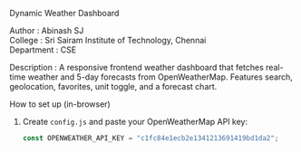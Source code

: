  Dynamic Weather Dashboard

Author     : Abinash SJ  
College    : Sri Sairam Institute of Technology, Chennai  
Department : CSE

Description : 
A responsive frontend weather dashboard that fetches real-time weather and 5-day forecasts from OpenWeatherMap. Features search, geolocation, favorites, unit toggle, and a forecast chart.

How to set up (in-browser)
1. Create `config.js` and paste your OpenWeatherMap API key:
   ```js
   const OPENWEATHER_API_KEY = "c1fc84e1ecb2e1341213691419bd1da2";

